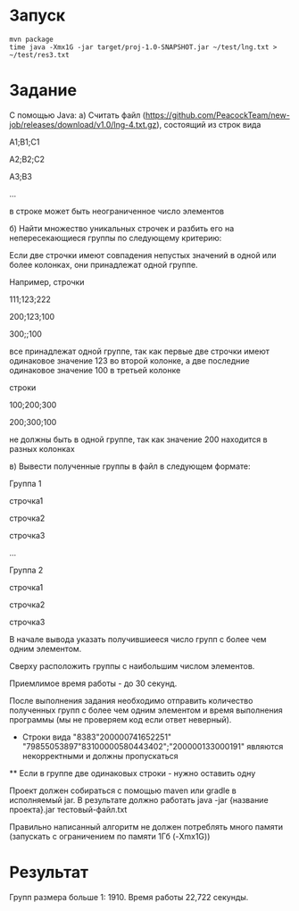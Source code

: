 # Запуск

```
mvn package
time java -Xmx1G -jar target/proj-1.0-SNAPSHOT.jar ~/test/lng.txt > ~/test/res3.txt
```

# Задание

С помощью Java:
а) Считать файл (https://github.com/PeacockTeam/new-job/releases/download/v1.0/lng-4.txt.gz), состоящий из строк вида 

A1;B1;C1

A2;B2;C2

A3;B3

...

в строке может быть неограниченное число элементов

б) Найти множество уникальных строчек и разбить его на непересекающиеся группы по следующему критерию:

Если две строчки имеют совпадения непустых значений в одной или более колонках, они принадлежат одной группе. 

Например, строчки

111;123;222

200;123;100

300;;100

все принадлежат одной группе, так как первые две строчки имеют одинаковое значение 123 во второй колонке, а две последние одинаковое значение 100 в третьей колонке

строки

100;200;300

200;300;100

не должны быть в одной группе, так как значение 200 находится в разных колонках

в) Вывести полученные группы в файл в следующем формате:

Группа 1

строчка1

строчка2

строчка3

...

Группа 2 

строчка1

строчка2

строчка3

В начале вывода указать получившиееся число групп с более чем одним элементом.

Сверху расположить группы с наибольшим числом элементов.

Приемлимое время работы - до 30 секунд.

После выполнения задания необходимо отправить количество полученных групп с более чем одним элементом и время выполнения программы (мы не проверяем код если ответ неверный).

* Строки вида
 "8383"200000741652251"
 "79855053897"83100000580443402";"200000133000191"
 являются некорректными и должны пропускаться

** Если в группе две одинаковых строки - нужно оставить одну

Проект должен собираться с помощью maven или gradle в исполняемый jar.
В результате должно работать 
java -jar {название проекта}.jar тестовый-файл.txt

Правильно написанный алгоритм не должен потреблять много памяти (запускать с ограничением по памяти 1Гб (-Xmx1G))

# Результат

Групп размера больше 1: 1910. Время работы 22,722 секунды.
